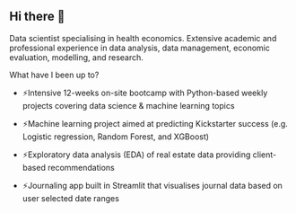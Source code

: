 ## Hi there 👋

Data scientist specialising in health economics.
Extensive academic and professional experience in data analysis, data management, economic evaluation, modelling, and research.

What have I been up to? 

- ⚡Intensive 12-weeks on-site bootcamp with Python-based weekly projects
 covering data science & machine learning topics

- ⚡Machine learning project aimed at predicting Kickstarter success (e.g. Logistic 
regression, Random Forest, and XGBoost)

- ⚡Exploratory data analysis (EDA) of real estate data providing client-based
 recommendations

- ⚡Journaling app built in Streamlit that visualises journal data based on user 
selected date ranges
